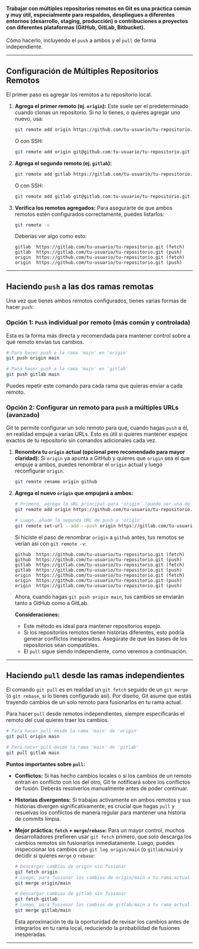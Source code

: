 #### Trabajar con múltiples repositorios remotos en Git es una práctica común y muy útil, especialmente para respaldos, despliegues a diferentes entornos (desarrollo, staging, producción) o contribuciones a proyectos con diferentes plataformas (GitHub, GitLab, Bitbucket).

Cómo hacerlo, incluyendo el `push` a ambos y el `pull` de forma independiente.

-----

## Configuración de Múltiples Repositorios Remotos

El primer paso es agregar los remotos a tu repositorio local.

1.  **Agrega el primer remoto (ej. `origin`):**
    Este suele ser el predeterminado cuando clonas un repositorio. Si no lo tienes, o quieres agregar uno nuevo, usa:

    ```bash
    git remote add origin https://github.com/tu-usuario/tu-repositorio.git
    ```

    O con SSH:

    ```bash
    git remote add origin git@github.com:tu-usuario/tu-repositorio.git
    ```

2.  **Agrega el segundo remoto (ej. `gitlab`):**

    ```bash
    git remote add gitlab https://gitlab.com/tu-usuario/tu-repositorio.git
    ```

    O con SSH:

    ```bash
    git remote add gitlab git@gitlab.com:tu-usuario/tu-repositorio.git
    ```

3.  **Verifica los remotos agregados:**
    Para asegurarte de que ambos remotos estén configurados correctamente, puedes listarlos:

    ```bash
    git remote -v
    ```

    Deberías ver algo como esto:

    ```
    gitlab  https://gitlab.com/tu-usuario/tu-repositorio.git (fetch)
    gitlab  https://gitlab.com/tu-usuario/tu-repositorio.git (push)
    origin  https://github.com/tu-usuario/tu-repositorio.git (fetch)
    origin  https://github.com/tu-usuario/tu-repositorio.git (push)
    ```

-----

## Haciendo `push` a las dos ramas remotas

Una vez que tienes ambos remotos configurados, tienes varias formas de hacer `push`:

### Opción 1: `Push` individual por remoto (más común y controlada)

Esta es la forma más directa y recomendada para mantener control sobre a qué remoto envías tus cambios.

```bash
# Para hacer push a la rama 'main' en 'origin'
git push origin main

# Para hacer push a la rama 'main' en 'gitlab'
git push gitlab main
```

Puedes repetir este comando para cada rama que quieras enviar a cada remoto.

### Opción 2: Configurar un remoto para `push` a múltiples URLs (avanzado)

Git te permite configurar un solo remoto para que, cuando hagas `push` a él, en realidad empuje a varias URLs. Esto es útil si quieres mantener espejos exactos de tu repositorio sin comandos adicionales cada vez.

1.  **Renombra tu `origin` actual (opcional pero recomendado para mayor claridad):**
    Si `origin` ya apunta a GitHub y quieres que `origin` sea el que empuje a ambos, puedes renombrar el `origin` actual y luego reconfigurar `origin`.

    ```bash
    git remote rename origin github
    ```

2.  **Agrega el nuevo `origin` que empujará a ambos:**

    ```bash
    # Primero, agrega la URL principal para 'origin' (puede ser una de las dos)
    git remote add origin https://github.com/tu-usuario/tu-repositorio.git

    # Luego, añade la segunda URL de push a 'origin'
    git remote set-url --add --push origin https://gitlab.com/tu-usuario/tu-repositorio.git
    ```

    Si hiciste el paso de renombrar `origin` a `github` antes, tus remotos se verían así con `git remote -v`:

    ```
    github  https://github.com/tu-usuario/tu-repositorio.git (fetch)
    github  https://github.com/tu-usuario/tu-repositorio.git (push)
    gitlab  https://gitlab.com/tu-usuario/tu-repositorio.git (fetch)
    gitlab  https://gitlab.com/tu-usuario/tu-repositorio.git (push)
    origin  https://github.com/tu-usuario/tu-repositorio.git (fetch)
    origin  https://github.com/tu-usuario/tu-repositorio.git (push)
    origin  https://gitlab.com/tu-usuario/tu-repositorio.git (push)
    ```

    Ahora, cuando hagas `git push origin main`, tus cambios se enviarán tanto a GitHub como a GitLab.

    **Consideraciones:**

      * Este método es ideal para mantener repositorios espejo.
      * Si los repositorios remotos tienen historias diferentes, esto podría generar conflictos inesperados. Asegúrate de que las bases de los repositorios sean compatibles.
      * El `pull` sigue siendo independiente, como veremos a continuación.

-----

## Haciendo `pull` desde las ramas independientes

El comando `git pull` es en realidad un `git fetch` seguido de un `git merge` (o `git rebase`, si lo tienes configurado así). Por diseño, Git asume que estás trayendo cambios de un solo remoto para fusionarlos en tu rama actual.

Para hacer `pull` desde remotos independientes, siempre especificarás el remoto del cual quieres traer los cambios.

```bash
# Para hacer pull desde la rama 'main' de 'origin'
git pull origin main

# Para hacer pull desde la rama 'main' de 'gitlab'
git pull gitlab main
```

**Puntos importantes sobre `pull`:**

  * **Conflictos:** Si has hecho cambios locales o si los cambios de un remoto entran en conflicto con los del otro, Git te notificará sobre los conflictos de fusión. Deberás resolverlos manualmente antes de poder continuar.

  * **Historias divergentes:** Si trabajas activamente en ambos remotos y sus historias divergen significativamente, es crucial que hagas `pull` y resuelvas los conflictos de manera regular para mantener una historia de commits limpia.

  * **Mejor práctica: `fetch` + `merge`/`rebase`:** Para un mayor control, muchos desarrolladores prefieren usar `git fetch` primero, que solo descarga los cambios remotos sin fusionarlos inmediatamente. Luego, puedes inspeccionar los cambios con `git log origin/main` (o `gitlab/main`) y decidir si quieres `merge` o `rebase`:

    ```bash
    # Descargar cambios de origin sin fusionar
    git fetch origin
    # Luego, para fusionar los cambios de origin/main a tu rama actual
    git merge origin/main

    # Descargar cambios de gitlab sin fusionar
    git fetch gitlab
    # Luego, para fusionar los cambios de gitlab/main a tu rama actual
    git merge gitlab/main
    ```

    Esta aproximación te da la oportunidad de revisar los cambios antes de integrarlos en tu rama local, reduciendo la probabilidad de fusiones inesperadas.

-----